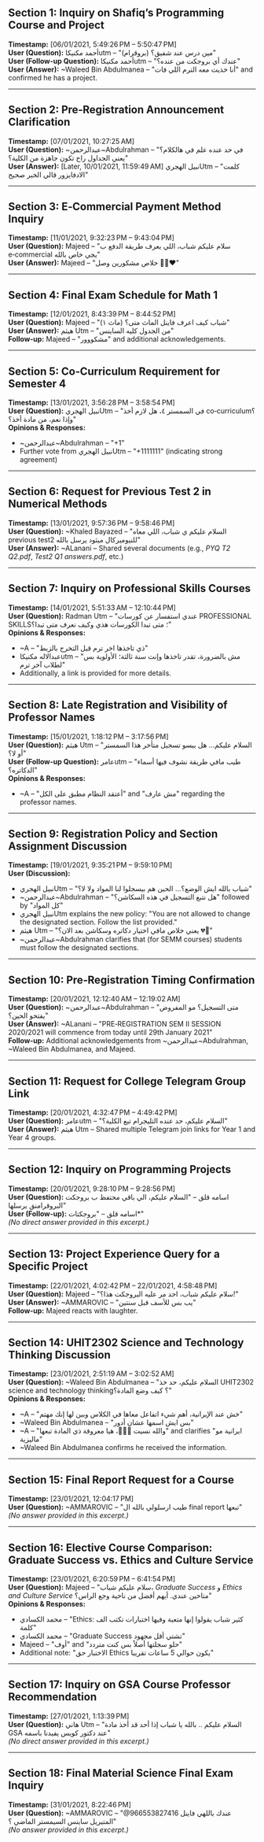 ## Section 1: Inquiry on Shafiq’s Programming Course and Project
**Timestamp:** [06/01/2021, 5:49:26 PM – 5:50:47 PM]  
**User (Question):** أحمد مكنيكاutm – "مين درس عند شفيق؟ (بروقرام)"  
**User (Follow-up Question):** أحمد مكنيكاutm – "عندك أي بروجكت من عنده؟"  
**User (Answer):** ~Waleed Bin Abdulmanea – "أنا خذيت معه الترم اللي فات" and confirmed he has a project.

---

## Section 2: Pre‐Registration Announcement Clarification
**Timestamp:** [07/01/2021, 10:27:25 AM]  
**User (Question):** ~عبدالرحمن~Abdulrahman – "في حد عنده علم في هالكلام؟ يعني الجداول راح تكون جاهزة من الكلية؟"  
**User (Answer):** [Later, 10/01/2021, 11:59:49 AM] نبيل الهجريUtm – "كلمت الادفايزور قالي الخبر صحيح" 

---

## Section 3: E‑Commercial Payment Method Inquiry
**Timestamp:** [11/01/2021, 9:32:23 PM – 9:43:04 PM]  
**User (Question):** Majeed – "سلام عليكم شباب، اللي يعرف طريقة الدفع ب e‑commercial يجي خاص بالله"  
**User (Answer):** Majeed – "خلاص مشكورين وصل 👍🏻❤️"

---

## Section 4: Final Exam Schedule for Math 1
**Timestamp:** [12/01/2021, 8:43:39 PM – 8:44:52 PM]  
**User (Question):** Majeed – "شباب كيف اعرف فاينل الماث متى؟ (ماث ١)"  
**User (Answer):** هيثم Utm – "من الجدول كليه الساينس"  
**Follow-up:** Majeed – "مشكووور" and additional acknowledgements.

---

## Section 5: Co‑Curriculum Requirement for Semester 4
**Timestamp:** [13/01/2021, 3:56:28 PM – 3:58:54 PM]  
**User (Question):** نبيل الهجريUtm – "في السمستر ٤، هل لازم أخذ co‑curriculum؟ وإذا نعم، من مادة أخذ؟"  
**Opinions & Responses:**  
- ~عبدالرحمن~Abdulrahman – "+1"  
- Further vote from نبيل الهجريUtm – "+1111111" (indicating strong agreement)

---

## Section 6: Request for Previous Test 2 in Numerical Methods
**Timestamp:** [13/01/2021, 9:57:36 PM – 9:58:46 PM]  
**User (Question):** ~Khaled Bayazed – "السلام عليكم ي شباب، اللي معاه previous test2 للنيوميركال ميثود يرسل بالله"  
**User (Answer):** ~ALanani – Shared several documents (e.g., *PYQ T2 Q2.pdf*, *Test2 Q1 answers.pdf*, etc.)

---

## Section 7: Inquiry on Professional Skills Courses
**Timestamp:** [14/01/2021, 5:51:33 AM – 12:10:44 PM]  
**User (Question):** Radman Utm – "عندي استفسار عن كورسات PROFESSIONAL SKILLS؛ متى تبدا الكورسات هذي وكيف نعرف متى تبدا؟"  
**Opinions & Responses:**  
- ~A – "ذي تاخذها اخر ترم قبل التخرج بالزبط"  
- عبدالاله مكنيكاutm – "مش بالضرورة، تقدر تاخذها وإنت سنة ثالثة؛ الأولوية بس لطلاب آخر ترم"  
- Additionally, a link is provided for more details.

---

## Section 8: Late Registration and Visibility of Professor Names
**Timestamp:** [15/01/2021, 1:18:12 PM – 3:17:56 PM]  
**User (Question):** هيثم Utm – "السلام عليكم… هل بيسو تسجيل متأخر هذا السمستر أو لا؟"  
**User (Follow-up Question):** عامرutm – "طيب مافي طريقة نشوف فيها أسماء الدكاتره؟"  
**Opinions & Responses:**  
- ~A – "أعتقد النظام مطبق على الكل" and "مش عارف" regarding the professor names.

---

## Section 9: Registration Policy and Section Assignment Discussion
**Timestamp:** [19/01/2021, 9:35:21 PM – 9:59:10 PM]  
**User (Discussion):**  
- نبيل الهجريUtm – "شباب بالله ايش الوضع؟... الحين هم بيسجلوا لنا المواد ولا لا؟"  
- ~عبدالرحمن~Abdulrahman – "هل نتبع التسجيل في هذه السكاشن؟" followed by "كل المواد"  
- نبيل الهجريUtm explains the new policy: "You are not allowed to change the designated section. Follow the list provided."  
- هيثم Utm – "يعني خلاص مافي اختيار دكاتره وسكاشن بعد الان؟ 💔🥲"  
- ~عبدالرحمن~Abdulrahman clarifies that (for SEMM courses) students must follow the designated sections.

---

## Section 10: Pre‑Registration Timing Confirmation
**Timestamp:** [20/01/2021, 12:12:40 AM – 12:19:02 AM]  
**User (Question):** ~عبدالرحمن~Abdulrahman – "متى التسجيل؟ مو المفروض يفتحو الحين؟"  
**User (Answer):** ~ALanani – "PRE‑REGISTRATION SEM II SESSION 2020/2021 will commence from today until 29th January 2021"  
**Follow-up:** Additional acknowledgements from ~عبدالرحمن~Abdulrahman, ~Waleed Bin Abdulmanea, and Majeed.

---

## Section 11: Request for College Telegram Group Link
**Timestamp:** [20/01/2021, 4:32:47 PM – 4:49:42 PM]  
**User (Question):** عامرutm – "السلام عليكم، حد عنده التليجرام تبع الكلية؟"  
**User (Answer):** هيثم Utm – Shared multiple Telegram join links for Year 1 and Year 4 groups.

---

## Section 12: Inquiry on Programming Projects
**Timestamp:** [20/01/2021, 9:28:10 PM – 9:28:56 PM]  
**User (Question):** اسامه قلق – "السلام عليكم، الي باقي محتفظ ب بروجكت البروقرامنق يرسلها"  
**User (Follow-up):** اسامه قلق – "بروجكتات*"  
*(No direct answer provided in this excerpt.)*

---

## Section 13: Project Experience Query for a Specific Project
**Timestamp:** [22/01/2021, 4:02:42 PM – 22/01/2021, 4:58:48 PM]  
**User (Question):** Majeed – "سلام عليكم شباب، احد مر عليه البروجكت هذا؟!"  
**User (Answer):** ~AMMAROVIC – "يب بس للأسف قبل سنتين"  
**Follow-up:** Majeed reacts with laughter.

---

## Section 14: UHIT2302 Science and Technology Thinking Discussion
**Timestamp:** [23/01/2021, 2:51:19 AM – 3:02:52 AM]  
**User (Question):** ~Waleed Bin Abdulmanea – "السلام عليكم، حد خذ UHIT2302 science and technology thinking؟ كيف وضع المادة؟"  
**Opinions & Responses:**  
- ~A – "خش عند الإيرانية، أهم شيء اتفاعل معاها في الكلاس وبين لها إنك مهتم"  
- ~Waleed Bin Abdulmanea – "بس ايش اسمها عشان أدور"  
- ~A – "والله نسيت 🤦🏻‍♂️، هيا معروفة ذي المادة تبعها" and clarifies "ايرانية مو ماليزية"  
- ~Waleed Bin Abdulmanea confirms he received the information.

---

## Section 15: Final Report Request for a Course
**Timestamp:** [23/01/2021, 12:04:17 PM]  
**User (Question):** ~AMMAROVIC – "طيب ارسلولي بالله ال final report تبعها"  
*(No answer provided in this excerpt.)*

---

## Section 16: Elective Course Comparison: Graduate Success vs. Ethics and Culture Service
**Timestamp:** [23/01/2021, 6:20:59 PM – 6:41:54 PM]  
**User (Question):** Majeed – "سلام عليكم شباب، *Graduate Success* و *Ethics and Culture Service* متاحين عندي. أيهم أفضل من ناحية وجع الراس؟"  
**Opinions & Responses:**  
- محمد الكسادي – "Ethics: كثير شباب يقولوا إنها متعبة وفيها اختبارات تكتب الف كلمة"  
- محمد الكسادي – "Graduate Success تشتي أقل مجهود"  
- Majeed – "أوف" and "حلو سجلتها أصلاً بس كنت متردد"  
- Additional note: "الاختبار حق Ethics يكون حوالي 5 ساعات تقريبا"

---

## Section 17: Inquiry on GSA Course Professor Recommendation
**Timestamp:** [27/01/2021, 1:13:39 PM]  
**User (Question):** هاني Utm – "السلام عليكم .. بالله يا شباب إذا أحد قد أخذ مادة GSA عند دكتور كويس يفيدنا باسمه"  
*(No direct answer provided in this excerpt.)*

---

## Section 18: Final Material Science Final Exam Inquiry
**Timestamp:** [31/01/2021, 8:22:46 PM]  
**User (Question):** ~AMMAROVIC – "@966553827416 عندك باللهي فاينل المتيريل ساينس السيمستر الماضي ؟"  
*(No answer provided in this excerpt.)*
